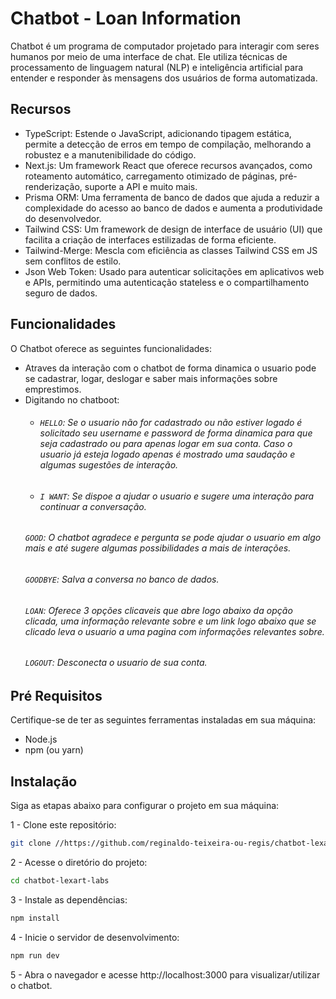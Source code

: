 # Chatbot - Loan Information

Chatbot é um programa de computador projetado para interagir com seres humanos por meio de uma interface de chat. Ele utiliza técnicas de processamento de linguagem natural (NLP) e inteligência artificial para entender e responder às mensagens dos usuários de forma automatizada.

## Recursos

- TypeScript: Estende o JavaScript, adicionando tipagem estática, permite a detecção de erros em tempo de compilação, melhorando a robustez e a manutenibilidade do código. 
- Next.js: Um framework React que oferece recursos avançados, como roteamento automático, carregamento otimizado de páginas, pré-renderização, suporte a API e muito mais.
- Prisma ORM: Uma ferramenta de banco de dados que ajuda a reduzir a complexidade do acesso ao banco de dados e aumenta a produtividade do desenvolvedor.
- Tailwind CSS: Um framework de design de interface de usuário (UI) que facilita a criação de interfaces estilizadas de forma eficiente.
- Tailwind-Merge: Mescla com eficiência as classes Tailwind CSS em JS sem conflitos de estilo.
- Json Web Token: Usado para autenticar solicitações em aplicativos web e APIs, permitindo uma autenticação stateless e o compartilhamento seguro de dados.

## Funcionalidades

O Chatbot oferece as seguintes funcionalidades:

- Atraves da interação com o chatbot de forma dinamica o usuario pode se cadastrar, logar, deslogar e saber mais informações sobre emprestimos.
- Digitando no chatboot:
	* ###### `HELLO`: Se o usuario não for cadastrado ou não estiver logado é solicitado seu username e password de forma dinamica para que seja cadastrado ou para apenas logar em sua conta. Caso o usuario já esteja logado apenas é mostrado uma saudação e algumas sugestões de interação.
	* ###### `I WANT`: Se dispoe a ajudar o usuario e sugere uma interação para continuar a conversação.
	###### `GOOD`: O chatbot agradece e pergunta se pode ajudar o usuario em algo mais e até sugere algumas possibilidades a mais de interações.
	###### `GOODBYE`: Salva a conversa no banco de dados.
	###### `LOAN`: Oferece 3 opções clicaveis que abre logo abaixo da opção clicada, uma informação relevante sobre e um link logo abaixo que se clicado leva o usuario a uma pagina com informações relevantes sobre.
	###### `LOGOUT`: Desconecta o usuario de sua conta.

## Pré Requisitos

Certifique-se de ter as seguintes ferramentas instaladas em sua máquina:

- Node.js
- npm (ou yarn)

## Instalação

Siga as etapas abaixo para configurar o projeto em sua máquina:

1 - Clone este repositório:
```bash
git clone //https://github.com/reginaldo-teixeira-ou-regis/chatbot-lexart-labs
```

2 - Acesse o diretório do projeto:
```bash
cd chatbot-lexart-labs
```

3 - Instale as dependências:
```bash
npm install
```

4 - Inicie o servidor de desenvolvimento:
```bash
npm run dev
```

5 - Abra o navegador e acesse http://localhost:3000 para visualizar/utilizar o chatbot.